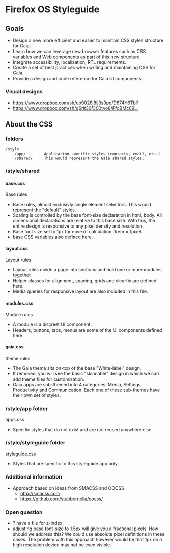 # Firefox OS Styleguide

## Goals
* Design a new more efficient and easier to maintain CSS styles structure for Gaia.
* Learn how we can leverage new browser features such as CSS variables and Web components as part of this new structure.
* Integrate accessibility, localization, RTL requirements.
* Create a set of best practices when writing and maintaining CSS for Gaia.
* Provide a design and code reference for Gaia UI components.  

### Visual designs
* https://www.dropbox.com/sh/up9028j8lj3s9pq/D874Y6Tbl1
* https://www.dropbox.com/sh/g6rit30f300tvo8/PfoBMc69L-


## About the CSS
### folders
    /style
        /app/        Application specific styles (contacts, email, etc.)
        /shared/     This would represent the Gaia shared styles.
    

### /style/shared

#### base.css
Base rules

* Base rules, almost exclusivly single element selectors.   This would represent the "default" styles.
* Scaling is controlled by the base font-size declaration in html, body.    All dimensional declarations are relative to this base size.    With this, the entire design is responsive to any pixel density and resolution.
* Base font size set to 1px for ease of calculation.   1rem = 1pixel.  
* base CSS variables also defined here.

#### layout.css
Layout rules

* Layout rules divide a page into sections and hold one or more modules together.
* Helper classes for alignment, spacing, grids and clearfix are defined here.
* Media queries for responsive layout are also included in this file.

#### modules.css
Module rules

* A module is a discreet UI component.   
* Headers, buttons, tabs, menus are some of the UI components defined here.

#### gaia.css
theme rules

* The Gaia theme sits on-top of the base "White-label" design.   
* If removed, you will see the basic "skinnable" design in which we can add theme files for customization.
* Gaia apps are sub-themed into 4 categories:  Media, Settings, Productivity and Communication.   Each one of these sub-themes have their own set of styles.

### /style/app folder
apps.css
* Specific styles that do not exist and are not reused anywhere else.

### /style/styleguide folder
styleguide.css
* Styles that are specific to this styleguide app only.


### Additional information
* Approach based on ideas from SMACSS and OOCSS
    * http://smacss.com
    * https://github.com/stubbornella/oocss/

### Open question
* ? have a file for z-index.
* adjusting base font-size to 1.5px will give you a fractional pixels.   How should we address this?   We could use absolute pixel definitions in these cases.    The problem with this approach however would be that 1px on a high resolution device may not be even visible.
